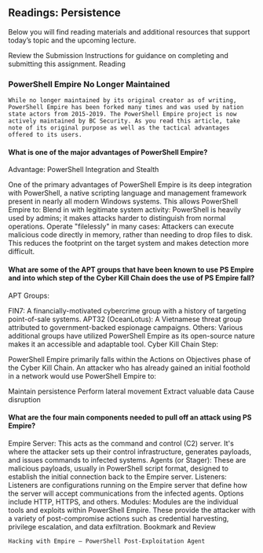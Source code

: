 
## Readings: Persistence

Below you will find reading materials and additional resources that support today’s topic and the upcoming lecture.

Review the Submission Instructions for guidance on completing and submitting this assignment.
Reading

### PowerShell Empire No Longer Maintained

    While no longer maintained by its original creator as of writing, PowerShell Empire has been forked many times and was used by nation state actors from 2015-2019. The PowerShell Empire project is now actively maintained by BC Security. As you read this article, take note of its original purpose as well as the tactical advantages offered to its users.

#### What is one of the major advantages of PowerShell Empire?
Advantage: PowerShell Integration and Stealth

One of the primary advantages of PowerShell Empire is its deep integration with PowerShell, a native scripting language and management framework present in nearly all modern Windows systems. This allows PowerShell Empire to:
Blend in with legitimate system activity: PowerShell is heavily used by admins; it makes attacks harder to distinguish from normal operations.
Operate "filelessly" in many cases: Attackers can execute malicious code directly in memory, rather than needing to drop files to disk. This reduces the footprint on the target system and makes detection more difficult.
  
   #### What are some of the APT groups that have been known to use PS Empire and into which step of the Cyber Kill Chain does the use of PS Empire fall?
APT Groups:

FIN7: A financially-motivated cybercrime group with a history of targeting point-of-sale systems.
APT32 (OceanLotus): A Vietnamese threat group attributed to government-backed espionage campaigns.
Others: Various additional groups have utilized PowerShell Empire as its open-source nature makes it an accessible and adaptable tool.
Cyber Kill Chain Step:

PowerShell Empire primarily falls within the Actions on Objectives phase of the Cyber Kill Chain.  An attacker who has already gained an initial foothold in a network would use PowerShell Empire to:

Maintain persistence
Perform lateral movement
Extract valuable data
Cause disruption
 ####    What are the four main components needed to pull off an attack using PS Empire?
Empire Server: This acts as the command and control (C2) server. It's where the attacker sets up their control infrastructure, generates payloads, and issues commands to infected systems.
Agents (or Stager): These are malicious payloads, usually in PowerShell script format, designed to establish the initial connection back to the Empire server.
Listeners: Listeners are configurations running on the Empire server that define how the server will accept communications from the infected agents. Options include HTTP, HTTPS, and others.
Modules: Modules are the individual tools and exploits within PowerShell Empire. These provide the attacker with a variety of post-compromise actions such as credential harvesting, privilege escalation, and data exfiltration.
Bookmark and Review

    Hacking with Empire – PowerShell Post-Exploitation Agent

